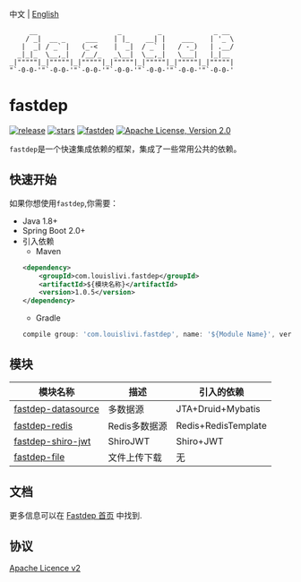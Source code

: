 中文 | [English](./README-EN.md)
```
     __                    _         _             _ __  
    / _|  __ _     ___    | |_    __| |    ___    | '_ \ 
   |  _| / _` |   (_-<    |  _|  / _` |   / -_)   | .__/ 
  _|_|_  \__,_|   /__/_   _\__|  \__,_|   \___|   |_|__  
_|"""""|_|"""""|_|"""""|_|"""""|_|"""""|_|"""""|_|"""""| 
"`-0-0-'"`-0-0-'"`-0-0-'"`-0-0-'"`-0-0-'"`-0-0-'"`-0-0-' 
```
fastdep
============
[![release](https://img.shields.io/github/release/louislivi/fastdep.svg?style=popout-square)](https://github.com/louislivi/fastdep/releases)
[![stars](https://img.shields.io/github/stars/louislivi/fastdep.svg?style=popout-square)](https://github.com/louislivi/fastdep/stargazers)
[![fastdep](https://img.shields.io/badge/fastdep-%F0%9F%92%97-pink.svg?style=popout-square)](https://github.com/louislivi/fastdep)
[![Apache License, Version 2.0](https://img.shields.io/github/license/apache/maven.svg?label=License)][license]

`fastdep`是一个快速集成依赖的框架，集成了一些常用公共的依赖。

快速开始
-------
如果你想使用`fastdep`,你需要：
- Java 1.8+
- Spring Boot 2.0+
- 引入依赖
    - Maven
    ```xml
    <dependency>
        <groupId>com.louislivi.fastdep</groupId>
        <artifactId>${模块名称}</artifactId>
        <version>1.0.5</version>
    </dependency>
    ```
    - Gradle
    ```groovy
    compile group: 'com.louislivi.fastdep', name: '${Module Name}', version: '1.0.5'
    ```
  
模块
-------
|  模块名称  |  描述  | 引入的依赖 |
| ------------ | ------------- | ------------------ |
| [fastdep-datasource](https://fastdep.louislivi.com/#/module/fastdep-datasource)   | 多数据源 | JTA+Druid+Mybatis |
| [fastdep-redis](https://fastdep.louislivi.com/#/module/fastdep-redis)   | Redis多数据源  | Redis+RedisTemplate |
| [fastdep-shiro-jwt](https://fastdep.louislivi.com/#/module/fastdep-shiro-jwt)   | ShiroJWT  | Shiro+JWT |
| [fastdep-file](https://fastdep.louislivi.com/#/module/fastdep-file)   | 文件上传下载  | 无 |

文档
-------

更多信息可以在 [Fastdep 首页][home] 中找到.

协议
-------
[Apache Licence v2][license]


[home]: https://fastdep.louislivi.com/
[license]: https://www.apache.org/licenses/LICENSE-2.0
[releases]: https://github.com/louislivi/fastdep/releases
